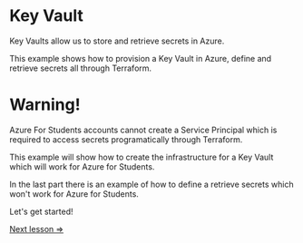 # Key Vault

Key Vaults allow us to store and retrieve secrets in Azure. 

This example shows how to provision a Key Vault in Azure, define and retrieve secrets all through Terraform. 

# Warning!

Azure For Students accounts cannot create a Service Principal which is required to access secrets programatically through Terraform. 

This example will show how to create the infrastructure for a Key Vault which will work for Azure for Students. 

In the last part there is an example of how to define a retrieve secrets which won't work for Azure for Students. 

Let's get started!

[Next lesson =>](./01._Deploying_Key_Vault.md)


